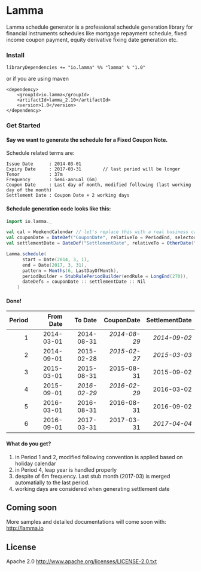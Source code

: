Lamma
=======

Lamma schedule generator is a professional schedule generation library for financial instruments schedules like mortgage repayment schedule, fixed income coupon payment, equity derivative fixing date generation etc.

### Install

```
libraryDependencies += "io.lamma" %% "lamma" % "1.0"
```
or if you are using maven
```
<dependency>
    <groupId>io.lamma</groupId>
    <artifactId>lamma_2.10</artifactId>
    <version>1.0</version>
</dependency>
```

### Get Started

#### Say we want to generate the schedule for a Fixed Coupon Note.

Schedule related terms are:
```
Issue Date      : 2014-03-01
Expiry Date     : 2017-03-31        // last period will be longer
Tenor           : 37m
Frequency       : Semi-annual (6m)
Coupon Date     : Last day of month, modified following (last working day of the month)
Settlement Date : Coupon Date + 2 working days
```

#### Schedule generation code looks like this:

```scala
import io.lamma._

val cal = WeekendCalendar // let's replace this with a real business calendar in production
val couponDate = DateDef("CouponDate", relativeTo = PeriodEnd, selector = ModifiedFollowing(cal))
val settlementDate = DateDef("SettlementDate", relativeTo = OtherDate("CouponDate"), shifter = ShiftWorkingDays(2, cal))

Lamma.schedule(
      start = Date(2014, 3, 1),
      end = Date(2017, 3, 31),
      pattern = Months(6, LastDayOfMonth),
      periodBuilder = StubRulePeriodBuilder(endRule = LongEnd(270)),
      dateDefs = couponDate :: settlementDate :: Nil
    )
```

#### Done! 

|    Period |  From Date |    To Date | CouponDate | SettlementDate |
| --------: | ---------: | ---------: | ---------: | -------------: |
|         1 | 2014-03-01 | 2014-08-31 |_2014-08-29_|    _2014-09-02_|
|         2 | 2014-09-01 | 2015-02-28 |_2015-02-27_|    _2015-03-03_|
|         3 | 2015-03-01 | 2015-08-31 | 2015-08-31 |     2015-09-02 |
|         4 | 2015-09-01 |_2016-02-29_|_2016-02-29_|     2016-03-02 |
|         5 | 2016-03-01 | 2016-08-31 | 2016-08-31 |     2016-09-02 |
|         6 | 2016-09-01 | 2017-03-31 | 2017-03-31 |    _2017-04-04_|

#### What do you get?
1. in Period 1 and 2, modified following convention is applied based on holiday calendar
2. in Period 4, leap year is handled properly
3. despite of 6m frequency. Last stub month (2017-03) is merged automatially to the last period.
4. working days are considered when generating settlement date

Coming soon
-----------
More samples and detailed documentations will come soon with: http://lamma.io

License
-------
Apache 2.0 http://www.apache.org/licenses/LICENSE-2.0.txt
